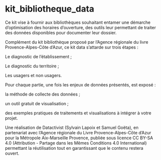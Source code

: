 # kit_bibliotheque_data

Ce kit vise à fournir aux bibliothèques souhaitant entamer une démarche d’optimisation des horaires d’ouverture, des outils leur permettant de traiter des données disponibles pour documenter leur dossier.

Complément du kit bibliothèque proposé par l’Agence régionale du livre Provence-Alpes-Côte d’Azur, ce kit data s’attarde sur trois étapes :

Le diagnostic de l’établissement ;

Le diagnostic du territoire ;

Les usagers et non usagers.

Pour chaque partie, une fois les enjeux de données présentés, est exposé :

la méthode de collecte des données ;

un outil gratuit de visualisation ;

des exemples pratiques de traitements et visualisations à intégrer à votre projet.

Une réalisation de Datactivist (Sylvain Lapoix et Samuel Goëta), en partenariat avec l’Agence régionale du Livre Provence-Alpes-Côte d’Azur pour la Métropole Aix-Marseille Provence, publiée sous licence CC BY-SA 4.0 (Attribution - Partage dans les Mêmes Conditions 4.0 International) permettant la réutilisation tout en garantissant que le contenu restera ouvert.
